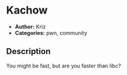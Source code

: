 # Kachow

- **Author:** Kriz
- **Categories:** pwn, community

## Description

You might be fast, but are you faster than libc?